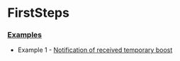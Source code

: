 # FirstSteps

### [Examples](Examples)
- Example 1 - [Notification of received temporary boost](Examples/001)
